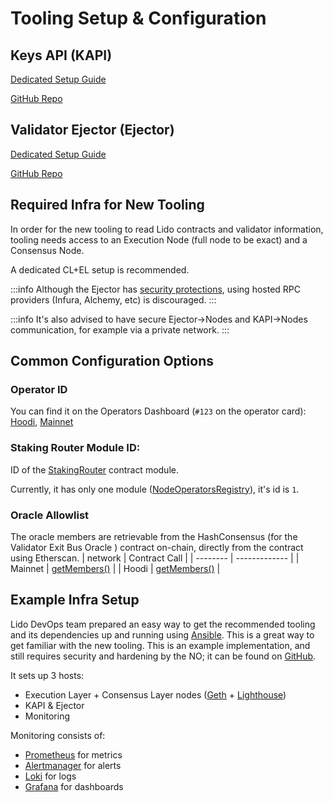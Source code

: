 # Tooling Setup & Configuration

## Keys API (KAPI)

[Dedicated Setup Guide](https://hackmd.io/@lido/S1Li-wXl3)

[GitHub Repo](https://github.com/lidofinance/lido-keys-api)

## Validator Ejector (Ejector)

[Dedicated Setup Guide](https://hackmd.io/@lido/BJvy7eWln)

[GitHub Repo](https://github.com/lidofinance/validator-ejector)

## Required Infra for New Tooling

In order for the new tooling to read Lido contracts and validator information, tooling needs access to an Execution Node (full node to be exact) and a Consensus Node.

A dedicated CL+EL setup is recommended.

:::info
Although the Ejector has [security protections](https://github.com/lidofinance/validator-ejector#safety-features), using hosted RPC providers (Infura, Alchemy, etc) is discouraged.
:::

:::info
It's also advised to have secure Ejector->Nodes and KAPI->Nodes communication, for example via a private network.
:::

## Common Configuration Options

### Operator ID

You can find it on the Operators Dashboard (`#123` on the operator card): [Hoodi](https://operators-hoodi.testnet.fi/), [Mainnet](https://operators.lido.fi)

### Staking Router Module ID:

ID of the [StakingRouter](https://github.com/lidofinance/core/blob/master/contracts/0.8.9/StakingRouter.sol) contract module.

Currently, it has only one module ([NodeOperatorsRegistry](https://github.com/lidofinance/core/blob/master/contracts/0.4.24/nos/NodeOperatorsRegistry.sol)), it's id is `1`.

### Oracle Allowlist
The oracle members are retrievable from the HashConsensus (for the Validator Exit Bus Oracle ) contract on-chain, directly from the contract using Etherscan.
| network  | Contract Call |
| -------- | ------------- |
| Mainnet  | [getMembers()](https://etherscan.io/address/0x7FaDB6358950c5fAA66Cb5EB8eE5147De3df355a#readContract#F16) |
| Hoodi    | [getMembers()](https://hoodi.etherscan.io/address/0x30308CD8844fb2DB3ec4D056F1d475a802DCA07c#readContract#F16) |

## Example Infra Setup

Lido DevOps team prepared an easy way to get the recommended tooling and its dependencies up and running using [Ansible](https://github.com/ansible/ansible). This is a great way to get familiar with the new tooling. This is an example implementation, and still requires security and hardening by the NO; it can be found on [GitHub](https://github.com/lidofinance/node-operators-setup).

It sets up 3 hosts:

- Execution Layer + Consensus Layer nodes ([Geth](https://github.com/ethereum/go-ethereum) + [Lighthouse](https://github.com/sigp/lighthouse))
- KAPI & Ejector
- Monitoring

Monitoring consists of:

- [Prometheus](https://github.com/prometheus/prometheus) for metrics
- [Alertmanager](https://github.com/prometheus/alertmanager) for alerts
- [Loki](https://github.com/grafana/loki) for logs
- [Grafana](https://github.com/grafana/grafana) for dashboards
